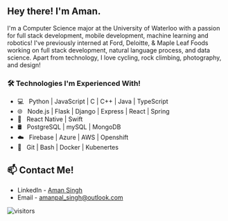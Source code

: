 
<h2> Hey there! I'm Aman.</h2>

I'm a Computer Science major at the University of Waterloo with a passion for full stack development, mobile development, machine learning and robotics! I've previously interned at Ford, Deloitte, & Maple Leaf Foods working on full stack development, natural language process, and data science. Apart from technology, I love cycling, rock climbing, photography, and design!


<h3>🛠 Technologies I'm Experienced With! </h3>

- 💻 &nbsp; Python | JavaScript | C | C++ | Java | TypeScript
- 🌐 &nbsp; Node.js | Flask | Django | Express | React | Spring
- :iphone: &nbsp; React Native | Swift
- 🛢 &nbsp; PostgreSQL | mySQL |  MongoDB 
- :cloud: &nbsp; Firebase | Azure | AWS | Openshift
- 🔧 &nbsp; Git | Bash | Docker | Kubenertes


## 📫 Contact Me!
- LinkedIn - [Aman Singh](https://www.linkedin.com/in/aman-pal-singh/)
- Email - [amanpal_singh@outlook.com](amanpal_singh@outlook.com)


![visitors](https://visitor-badge.glitch.me/badge?page_id=adnanazmee/adnanazmee)
